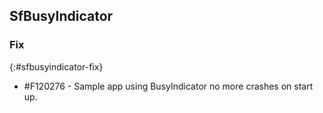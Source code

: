 ## SfBusyIndicator

### Fix
{:#sfbusyindicator-fix}

* \#F120276 - Sample app using BusyIndicator no more crashes on start up.
